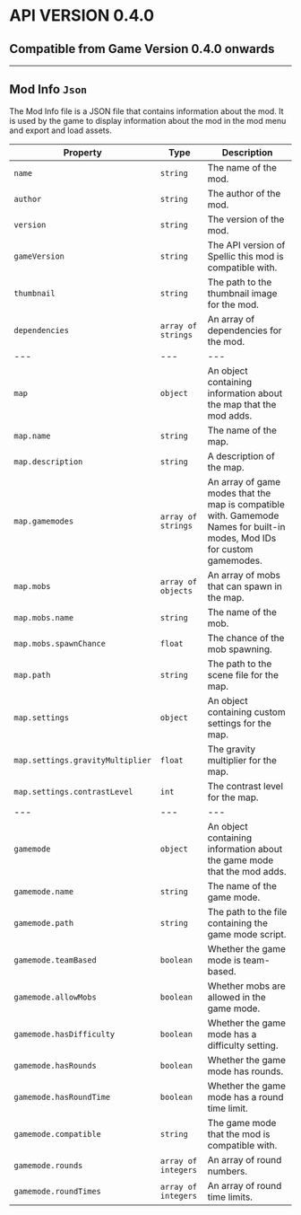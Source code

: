 # API VERSION 0.4.0
## Compatible from Game Version 0.4.0 onwards

---

## Mod Info `Json`

The Mod Info file is a JSON file that contains information about the mod.
It is used by the game to display information about the mod in the mod menu and export and load assets.

| Property | Type | Description |
| --- | --- | --- |
| `name` | `string` | The name of the mod. |
| `author` | `string` | The author of the mod. |
| `version` | `string` | The version of the mod. |
| `gameVersion` | `string` | The API version of Spellic this mod is compatible with. |
| `thumbnail` | `string` | The path to the thumbnail image for the mod. |
| `dependencies` | `array of strings` | An array of dependencies for the mod. |
| --- | --- | --- |
| `map` | `object` | An object containing information about the map that the mod adds. |
| `map.name` | `string` | The name of the map. |
| `map.description` | `string` | A description of the map. |
| `map.gamemodes` | `array of strings` | An array of game modes that the map is compatible with. Gamemode Names for built-in modes, Mod IDs for custom gamemodes. |
| `map.mobs` | `array of objects` | An array of mobs that can spawn in the map. |
| `map.mobs.name` | `string` | The name of the mob. |
| `map.mobs.spawnChance` | `float` | The chance of the mob spawning. |
| `map.path` | `string` | The path to the scene file for the map. |
| `map.settings` | `object` | An object containing custom settings for the map. |
| `map.settings.gravityMultiplier` | `float` | The gravity multiplier for the map. |
| `map.settings.contrastLevel` | `int` | The contrast level for the map. |
| --- | --- | --- |
| `gamemode` | `object` | An object containing information about the game mode that the mod adds. |
| `gamemode.name` | `string` | The name of the game mode. |
| `gamemode.path` | `string` | The path to the file containing the game mode script. |
| `gamemode.teamBased` | `boolean` | Whether the game mode is team-based. |
| `gamemode.allowMobs` | `boolean` | Whether mobs are allowed in the game mode. |
| `gamemode.hasDifficulty` | `boolean` | Whether the game mode has a difficulty setting. |
| `gamemode.hasRounds` | `boolean` | Whether the game mode has rounds. |
| `gamemode.hasRoundTime` | `boolean` | Whether the game mode has a round time limit. |
| `gamemode.compatible` | `string` | The game mode that the mod is compatible with. |
| `gamemode.rounds` | `array of integers` | An array of round numbers. |
| `gamemode.roundTimes` | `array of integers` | An array of round time limits. |
